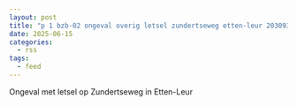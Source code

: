 ```yaml
---
layout: post
title: "p 1 bzb-02 ongeval overig letsel zundertseweg etten-leur 203093 203432"
date: 2025-06-15
categories: 
  - rss
tags: 
  - feed
---
```


Ongeval met letsel op Zundertseweg in Etten-Leur
